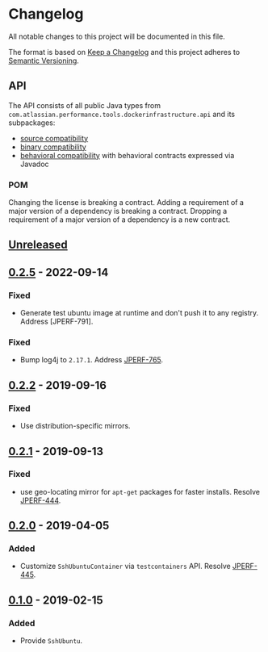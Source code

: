 # Changelog
All notable changes to this project will be documented in this file.

The format is based on [Keep a Changelog](http://keepachangelog.com/en/1.0.0/)
and this project adheres to [Semantic Versioning](http://semver.org/spec/v2.0.0.html).

## API
The API consists of all public Java types from `com.atlassian.performance.tools.dockerinfrastructure.api` and its subpackages:

  * [source compatibility]
  * [binary compatibility]
  * [behavioral compatibility] with behavioral contracts expressed via Javadoc

[source compatibility]: http://cr.openjdk.java.net/~darcy/OpenJdkDevGuide/OpenJdkDevelopersGuide.v0.777.html#source_compatibility
[binary compatibility]: http://cr.openjdk.java.net/~darcy/OpenJdkDevGuide/OpenJdkDevelopersGuide.v0.777.html#binary_compatibility
[behavioral compatibility]: http://cr.openjdk.java.net/~darcy/OpenJdkDevGuide/OpenJdkDevelopersGuide.v0.777.html#behavioral_compatibility

### POM
Changing the license is breaking a contract.
Adding a requirement of a major version of a dependency is breaking a contract.
Dropping a requirement of a major version of a dependency is a new contract.

## [Unreleased]
[Unreleased]: https://github.com/atlassian/ssh-ubuntu/compare/release-0.2.5...master

## [0.2.5] - 2022-09-14
[0.2.5]: https://github.com/atlassian/ssh-ubuntu/compare/release-0.2.2...release-0.2.5

### Fixed
- Generate test ubuntu image at runtime and don't push it to any registry. Address [JPERF-791].

### Fixed
- Bump log4j to `2.17.1`. Address [JPERF-765].

[JPERF-765]: https://ecosystem.atlassian.net/browse/JPERF-765

## [0.2.2] - 2019-09-16
[0.2.2]: https://github.com/atlassian/ssh-ubuntu/compare/release-0.2.1...release-0.2.2

### Fixed 
- Use distribution-specific mirrors.

## [0.2.1] - 2019-09-13
[0.2.1]: https://github.com/atlassian/ssh-ubuntu/compare/release-0.2.0...release-0.2.1

### Fixed
- use geo-locating mirror for `apt-get` packages for faster installs. Resolve [JPERF-444].

[JPERF-444]: https://ecosystem.atlassian.net/browse/JPERF-444

## [0.2.0] - 2019-04-05
[0.2.0]: https://github.com/atlassian/ssh-ubuntu/compare/release-0.1.0...release-0.2.0

### Added
- Customize `SshUbuntuContainer` via `testcontainers` API. Resolve [JPERF-445].

[JPERF-445]: https://ecosystem.atlassian.net/browse/JPERF-445

## [0.1.0] - 2019-02-15
[0.1.0]: https://github.com/atlassian/ssh-ubuntu/compare/initial-commit...release-0.1.0

### Added
- Provide `SshUbuntu`.

